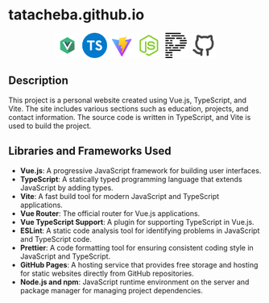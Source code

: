 # tatacheba.github.io

<p align="center">
<a href="https://vuejs.org/"><img src="/public/vue.png" width="50" height="50"  alt="Vue"/></a>
<a href="https://www.typescriptlang.org/"><img src="/public/typescript.png" width="50" height="50"  alt="Typescript"/></a>
<a href="https://vitejs.dev//"><img src="/public/vite.png" width="50" height="50"  alt="Vite"/></a>
<a href="https://nodejs.org/"><img src="/public/node.png" width="50" height="50"  alt="Node"/></a>
<a href="https://prettier.io/"><img src="/public/prettier.png" width="50" height="50"  alt="Prettier"/></a>
<a href="https://github.com/"><img src="/public/github.png" width="50" height="50"  alt="Github"/></a>
</p>

## Description

This project is a personal website created using Vue.js, TypeScript, and Vite. The site includes various sections such as education, projects, and contact information. The source code is written in TypeScript, and Vite is used to build the project.

## Libraries and Frameworks Used

-   **Vue.js**: A progressive JavaScript framework for building user interfaces.
-   **TypeScript**: A statically typed programming language that extends JavaScript by adding types.
-   **Vite**: A fast build tool for modern JavaScript and TypeScript applications.
-   **Vue Router**: The official router for Vue.js applications.
-   **Vue TypeScript Support**: A plugin for supporting TypeScript in Vue.js.
-   **ESLint**: A static code analysis tool for identifying problems in JavaScript and TypeScript code.
-   **Prettier**: A code formatting tool for ensuring consistent coding style in JavaScript and TypeScript.
-   **GitHub Pages**: A hosting service that provides free storage and hosting for static websites directly from GitHub repositories.
-   **Node.js and npm**: JavaScript runtime environment on the server and package manager for managing project dependencies.
